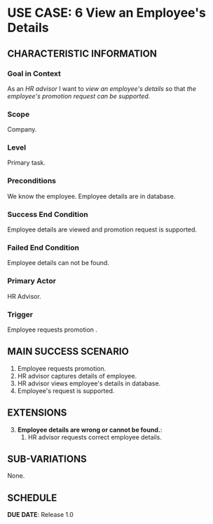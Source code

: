 # USE CASE: 6 View an Employee's Details

## CHARACTERISTIC INFORMATION

### Goal in Context

As an *HR advisor* I want to *view an employee's details* so that *the employee's promotion request can be supported.*

### Scope

Company.

### Level

Primary task.

### Preconditions

We know the employee. Employee details are in database.

### Success End Condition

Employee details are viewed and promotion request is supported.

### Failed End Condition

Employee details can not be found.

### Primary Actor

HR Advisor.

### Trigger

Employee requests promotion .

## MAIN SUCCESS SCENARIO

1. Employee requests promotion.
2. HR advisor captures details of employee.
3. HR advisor views employee's details in database.
4. Employee's request is supported.

## EXTENSIONS

3. **Employee details are wrong or cannot be found.**:
    1. HR advisor requests correct employee details.

## SUB-VARIATIONS

None.

## SCHEDULE

**DUE DATE**: Release 1.0